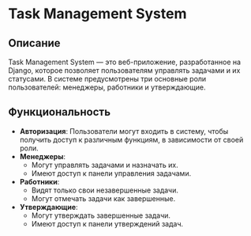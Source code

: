 # Task Management System

## Описание

Task Management System — это веб-приложение, разработанное на Django, которое позволяет пользователям управлять задачами и их статусами. В системе предусмотрены три основные роли пользователей: менеджеры, работники и утверждающие.

## Функциональность

- **Авторизация**: Пользователи могут входить в систему, чтобы получить доступ к различным функциям, в зависимости от своей роли.
- **Менеджеры**:
  - Могут управлять задачами и назначать их.
  - Имеют доступ к панели управления задачами.
- **Работники**:
  - Видят только свои незавершенные задачи.
  - Могут отмечать задачи как завершенные.
- **Утверждающие**:
  - Могут утверждать завершенные задачи.
  - Имеют доступ к панели утверждений задач.